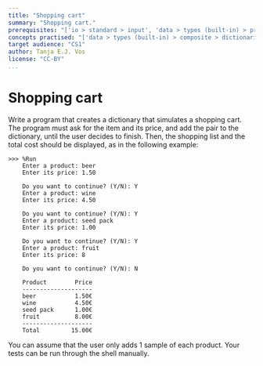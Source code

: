 ```yaml
---
title: "Shopping cart"
summary: "Shopping cart."
prerequisites: "['io > standard > input', 'data > types (built-in) > primitive > numeric', 'data > types (built-in) > composite > sequences > strings', 'imperative programming > variables']"
concepts practised: "['data > types (built-in) > composite > dictionaries', 'control flow > conditionals', 'expressions > operators > arithmetic operators']"
target audience: "CS1"
author: Tanja E.J. Vos
license: "CC-BY"
...
```


# Shopping cart

Write a program that creates a dictionary that simulates a shopping
cart. The program must ask for the item and its price, and add the
pair to the dictionary, until the user decides to finish. Then, the
shopping list and the total cost should be displayed, as in the
following example:

```small
>>> %Run 
    Enter a product: beer
    Enter its price: 1.50
    
    Do you want to continue? (Y/N): Y
    Enter a product: wine
    Enter its price: 4.50
    
    Do you want to continue? (Y/N): Y
    Enter a product: seed pack
    Enter its price: 1.00
    
    Do you want to continue? (Y/N): Y
    Enter a product: fruit
    Enter its price: 8
    
    Do you want to continue? (Y/N): N
    
    Product        Price
    --------------------
    beer           1.50€
    wine           4.50€
    seed pack      1.00€
    fruit          8.00€
    --------------------
    Total         15.00€
```

You can assume that the user only adds 1 sample of each product.
Your tests can be run through the shell manually.
